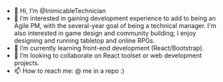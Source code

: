 - 👋 Hi, I’m @InimicableTechnician
- 👀 I’m interested in gaining development experience to add to being an Agile PM, with the several-year goal of being a technical manager. I'm also interested in game design and community building; I enjoy designing and running tabletop and online RPGs. 
- 🌱 I’m currently learning front-end development (React/Bootstrap). 
- 💞️ I’m looking to collaborate on React toolset or web development projects. 
- 📫 How to reach me: @ me in a repo :)

<!---
InimicableTechnician/InimicableTechnician is a ✨ special ✨ repository because its `README.md` (this file) appears on your GitHub profile.
You can click the Preview link to take a look at your changes.
--->
